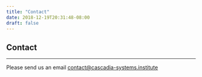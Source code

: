 ```yaml
---
title: "Contact"
date: 2018-12-19T20:31:48-08:00
draft: false
---
```


## Contact

---

Please send us an email <contact@cascadia-systems.institute>
